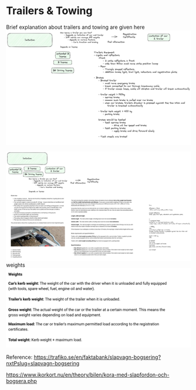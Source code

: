 # Trailers & Towing

Brief explanation about trailers and towing are given here
![alt text](image-1.png)

![alt text](image-3.png)
weights
![alt text](image-2.png)

Reference:
https://trafiko.se/en/faktabank/slapvagn-bogsering?nxtPslug=slapvagn-bogsering


https://www.ikorkort.nu/en/theory/bilen/kora-med-slapfordon-och-bogsera.php
